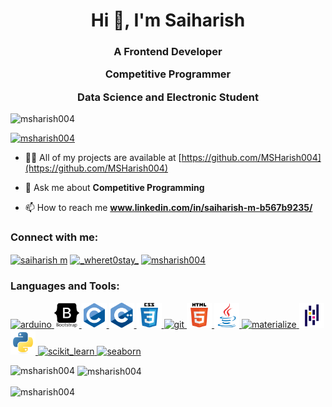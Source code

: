 <h1 align="center">Hi 👋, I'm Saiharish</h1>
<h3 align="center"><p>A Frontend Developer</p>
 <p>Competitive Programmer </p>
 Data Science and Electronic Student</h3>

<p align="left"> <img src="https://komarev.com/ghpvc/?username=msharish004&label=Profile%20views&color=0e75b6&style=flat" alt="msharish004" /> </p>

<p align="left"> <a href="https://github.com/ryo-ma/github-profile-trophy"><img src="https://github-profile-trophy.vercel.app/?username=msharish004" alt="msharish004" /></a> </p>

- 👨‍💻 All of my projects are available at [https://github.com/MSHarish004](https://github.com/MSHarish004)

- 💬 Ask me about **Competitive Programming**

- 📫 How to reach me **www.linkedin.com/in/saiharish-m-b567b9235/**

<h3 align="left">Connect with me:</h3>
<p align="left">
<a href="www.linkedin.com/in/saiharish-m-b567b9235" target="blank"><img align="center" src="https://raw.githubusercontent.com/rahuldkjain/github-profile-readme-generator/master/src/images/icons/Social/linked-in-alt.svg" alt="saiharish m" height="30" width="40" /></a>
<a href="https://instagram.com/_wheret0stay_" target="blank"><img align="center" src="https://raw.githubusercontent.com/rahuldkjain/github-profile-readme-generator/master/src/images/icons/Social/instagram.svg" alt="_wheret0stay_" height="30" width="40" /></a>
<a href="https://www.leetcode.com/msharish004" target="blank"><img align="center" src="https://raw.githubusercontent.com/rahuldkjain/github-profile-readme-generator/master/src/images/icons/Social/leet-code.svg" alt="msharish004" height="30" width="40" /></a>
</p>

<h3 align="left">Languages and Tools:</h3>
<p align="left"> <a href="https://www.arduino.cc/" target="_blank" rel="noreferrer"> <img src="https://cdn.worldvectorlogo.com/logos/arduino-1.svg" alt="arduino" width="40" height="40"/> </a> <a href="https://getbootstrap.com" target="_blank" rel="noreferrer"> <img src="https://raw.githubusercontent.com/devicons/devicon/master/icons/bootstrap/bootstrap-plain-wordmark.svg" alt="bootstrap" width="40" height="40"/> </a> <a href="https://www.cprogramming.com/" target="_blank" rel="noreferrer"> <img src="https://raw.githubusercontent.com/devicons/devicon/master/icons/c/c-original.svg" alt="c" width="40" height="40"/> </a> <a href="https://www.w3schools.com/cpp/" target="_blank" rel="noreferrer"> <img src="https://raw.githubusercontent.com/devicons/devicon/master/icons/cplusplus/cplusplus-original.svg" alt="cplusplus" width="40" height="40"/> </a> <a href="https://www.w3schools.com/css/" target="_blank" rel="noreferrer"> <img src="https://raw.githubusercontent.com/devicons/devicon/master/icons/css3/css3-original-wordmark.svg" alt="css3" width="40" height="40"/> </a> <a href="https://git-scm.com/" target="_blank" rel="noreferrer"> <img src="https://www.vectorlogo.zone/logos/git-scm/git-scm-icon.svg" alt="git" width="40" height="40"/> </a> <a href="https://www.w3.org/html/" target="_blank" rel="noreferrer"> <img src="https://raw.githubusercontent.com/devicons/devicon/master/icons/html5/html5-original-wordmark.svg" alt="html5" width="40" height="40"/> </a> <a href="https://www.java.com" target="_blank" rel="noreferrer"> <img src="https://raw.githubusercontent.com/devicons/devicon/master/icons/java/java-original.svg" alt="java" width="40" height="40"/> </a> <a href="https://materializecss.com/" target="_blank" rel="noreferrer"> <img src="https://raw.githubusercontent.com/prplx/svg-logos/5585531d45d294869c4eaab4d7cf2e9c167710a9/svg/materialize.svg" alt="materialize" width="40" height="40"/> </a> <a href="https://pandas.pydata.org/" target="_blank" rel="noreferrer"> <img src="https://raw.githubusercontent.com/devicons/devicon/2ae2a900d2f041da66e950e4d48052658d850630/icons/pandas/pandas-original.svg" alt="pandas" width="40" height="40"/> </a> <a href="https://www.python.org" target="_blank" rel="noreferrer"> <img src="https://raw.githubusercontent.com/devicons/devicon/master/icons/python/python-original.svg" alt="python" width="40" height="40"/> </a> <a href="https://scikit-learn.org/" target="_blank" rel="noreferrer"> <img src="https://upload.wikimedia.org/wikipedia/commons/0/05/Scikit_learn_logo_small.svg" alt="scikit_learn" width="40" height="40"/> </a> <a href="https://seaborn.pydata.org/" target="_blank" rel="noreferrer"> <img src="https://seaborn.pydata.org/_images/logo-mark-lightbg.svg" alt="seaborn" width="40" height="40"/> </a> </p>

<p><img align="left" src="https://github-readme-stats.vercel.app/api/top-langs?username=msharish004&show_icons=true&locale=en&layout=compact" alt="msharish004" /></p>

<p>&nbsp;<img align="center" src="https://github-readme-stats.vercel.app/api?username=msharish004&show_icons=true&locale=en" alt="msharish004" /></p>

<p><img align="center" src="https://github-readme-streak-stats.herokuapp.com/?user=msharish004&" alt="msharish004" /></p>









<!--### Hi there 👋 I am  Saiharish
#### A Frontend Developer
#### Competitive Programmer
#### Data Science and Electronic Student


**MSHarish004/MSHarish004** is a ✨ _special_ ✨ repository because its `README.md` (this file) appears on your GitHub profile.
#### 👯 I’m looking to collaborate on Data science,machine learning,web developement projects.
Here are some ideas to get you started:

- 🔭 I’m currently working on ...
- 🌱 I’m currently learning ...

- 🤔 I’m looking for help with ...
- 💬 Ask me about ...
- 📫 How to reach me: ...
- 😄 Pronouns: ...
- ⚡ Fun fact :(
 ## ![](https://komarev.com/ghpvc/?username=MSHarish004&label=PROFILE+VIEWS&style=plastic)


<b> Languages 🥸 </b>

![Python](https://img.shields.io/badge/python-3670A0?style=for-the-badge&logo=python&logoColor=fff)
![C](https://img.shields.io/badge/c-%2300599C.svg?style=for-the-badge&logo=c&logoColor=white)
![C++](https://img.shields.io/badge/C++-darkblue?style=for-the-badge&logo=C++&logoColor=%23F7DF1E)
![Java](https://img.shields.io/badge/java-%23ED8B00.svg?style=for-the-badge&logo=java&logoColor=blue)
![HTML5](https://img.shields.io/badge/html5-%23E34F26.svg?style=for-the-badge&logo=html5&logoColor=white)
![CSS3](https://img.shields.io/badge/css3-%231572B6.svg?style=for-the-badge&logo=css3&logoColor=white)
![](https://img.shields.io/badge/javascript-%23323330.svg?style=for-the-badge&logo=javascript&logoColor=%23F7DF1E)



![](https://leetcard.jacoblin.cool/MSHarish004?ext=heatmap)
-->
